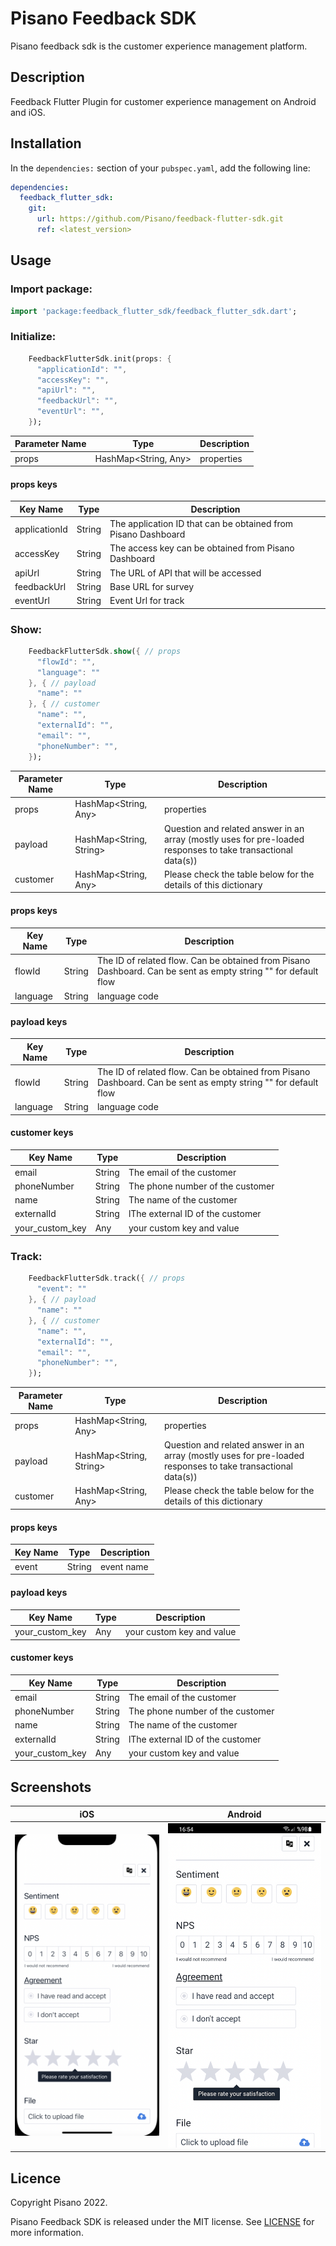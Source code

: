 
# Pisano Feedback SDK

Pisano feedback sdk is the customer experience management platform.

## Description

Feedback Flutter Plugin for customer experience management on Android and iOS.

## Installation

In the `dependencies:` section of your `pubspec.yaml`, add the following line:

```yaml
dependencies:
  feedback_flutter_sdk:
    git:
      url: https://github.com/Pisano/feedback-flutter-sdk.git
      ref: <latest_version>
```

## Usage

### Import package:

``` dart
import 'package:feedback_flutter_sdk/feedback_flutter_sdk.dart';
```

### Initialize:

``` dart
    FeedbackFlutterSdk.init(props: {
      "applicationId": "",
      "accessKey": "",
      "apiUrl": "",
      "feedbackUrl": "",
      "eventUrl": "",
    });
```
| Parameter Name | Type  | Description  |
| ------- | --- | --- |
| props | HashMap<String, Any> | properties |


#### props keys
| Key Name | Type  | Description  |
| ------- | --- | --- |
| applicationId | String | The application ID that can be obtained from Pisano Dashboard |
| accessKey | String | The access key can be obtained from Pisano Dashboard |
| apiUrl | String | The URL of API that will be accessed |
| feedbackUrl | String | Base URL for survey |
| eventUrl | String | Event Url for track |

### Show:

``` dart
    FeedbackFlutterSdk.show({ // props
      "flowId": "",
      "language": ""
    }, { // payload
      "name": ""
    }, { // customer
      "name": "",
      "externalId": "",
      "email": "",
      "phoneNumber": "",
    });
```

| Parameter Name | Type  | Description  |
| ------- | --- | --- |
| props | HashMap<String, Any> | properties |
| payload | HashMap<String, String> | Question and related answer in an array (mostly uses for pre-loaded responses to take transactional data(s)) |
| customer | HashMap<String, Any> | Please check the table below for the details of this dictionary |

#### props keys
| Key Name | Type  | Description  |
| ------- | --- | --- |
| flowId | String | The ID of related flow. Can be obtained from Pisano Dashboard. Can be sent as empty string "" for default flow |
| language | String | language code |

#### payload keys
| Key Name | Type  | Description  |
| ------- | --- | --- |
| flowId | String | The ID of related flow. Can be obtained from Pisano Dashboard. Can be sent as empty string "" for default flow |
| language | String | language code |

#### customer keys
| Key Name | Type  | Description  |
| ------- | --- | --- |
| email | String | The email of the customer |
| phoneNumber | String | The phone number of the customer |
| name | String | The name of the customer |
| externalId | String | lThe external ID of the customer |
| your_custom_key | Any | your custom key and value |

### Track:

``` dart
    FeedbackFlutterSdk.track({ // props
      "event": ""
    }, { // payload
      "name": ""
    }, { // customer
      "name": "",
      "externalId": "",
      "email": "",
      "phoneNumber": "",
    });
```

| Parameter Name | Type  | Description  |
| ------- | --- | --- |
| props | HashMap<String, Any> | properties |
| payload | HashMap<String, String> | Question and related answer in an array (mostly uses for pre-loaded responses to take transactional data(s)) |
| customer | HashMap<String, Any> | Please check the table below for the details of this dictionary |

#### props keys
| Key Name | Type  | Description  |
| ------- | --- | --- |
| event | String | event name |

#### payload keys
| Key Name | Type  | Description  |
| ------- | --- | --- |
| your_custom_key | Any | your custom key and value |

#### customer keys
| Key Name | Type  | Description  |
| ------- | --- | --- |
| email | String | The email of the customer |
| phoneNumber | String | The phone number of the customer |
| name | String | The name of the customer |
| externalId | String | lThe external ID of the customer |
| your_custom_key | Any | your custom key and value |

## Screenshots

iOS              |  Android 
:-------------------------:|:-------------------------:
![alt-text-1](https://github.com/Pisano/feedback-flutter-sdk/blob/main/screenshots/screenshot_ios.png)  |  ![alt-text-2](https://github.com/Pisano/feedback-flutter-sdk/blob/main/screenshots/screenshot_android.png)

## Licence

Copyright Pisano 2022.

Pisano Feedback SDK is released under the MIT license. See [LICENSE](https://github.com/Pisano/feedback-flutter-sdk/blob/main/LICENSE)  for more information.
